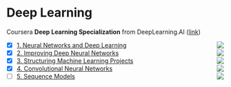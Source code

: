 # Deep Learning
Coursera **Deep Learning Specialization** from DeepLearning.AI ([link](https://www.coursera.org/specializations/deep-learning?))

- [X] [1. Neural Networks and Deep Learning](https://github.com/yixiaowang2001/Deep-Learning_Notes/tree/main/Course1) <img align="right" src="https://progress-bar.dev/100">
- [X] [2. Improving Deep Neural Networks](https://github.com/yixiaowang2001/Deep-Learning_Notes/tree/main/Course2) <img align="right" src="https://progress-bar.dev/100">
- [X] [3. Structuring Machine Learning Projects](https://github.com/yixiaowang2001/Deep-Learning_Notes/tree/main/Course3) <img align="right" src="https://progress-bar.dev/100">
- [X] [4. Convolutional Neural Networks](https://github.com/yixiaowang2001/Deep-Learning_Notes/tree/main/Course4) <img align="right" src="https://progress-bar.dev/100">
- [ ] [5. Sequence Models](https://github.com/yixiaowang2001/Deep-Learning_Notes/tree/main/Course5) <img align="right" src="https://progress-bar.dev/1">
